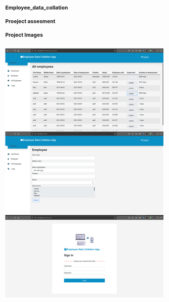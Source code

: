 ### Employee_data_collation 
### Proeject assesment

### Project Images 
<br>
<img width="500px"  src="readme-img/image-1.png">
<img width="500px"  src="readme-img/image-2.png">
<img width="500px"  src="readme-img/image-3.png">
<br>





